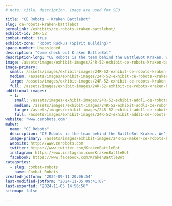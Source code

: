 ```yaml
---
# note: title, description, image are used for SEO

title: "CE Robots - Kraken BattleBot"
slug: ce-robots-kraken-battlebot
permalink: /exhibits/ce-robots-kraken-battlebot/
exhibit-id: 24R-52
combat-robot: true
exhibit-zone: "Robot Ruckus (Spirit Building)"
space-number: Unassigned
description: "Come check out Kraken BattleBot"
description-long: "CE Robots is the team behind the BattleBot Kraken. We'll have our sea beast on display for all to see and we'll be competing with our insect bots in the Robot Ruckus arena. "
image: /assets/images/exhibit-images/24R-52-exhibit-ce-robots-kraken-battlebot-2020-bb-day-4-1170-huge-large.jpg
image-primary: 
  small: /assets/images/exhibit-images/24R-52-exhibit-ce-robots-kraken-battlebot-2020-bb-day-4-1170-huge-small.jpg
  medium: /assets/images/exhibit-images/24R-52-exhibit-ce-robots-kraken-battlebot-2020-bb-day-4-1170-huge-medium.jpg
  large: /assets/images/exhibit-images/24R-52-exhibit-ce-robots-kraken-battlebot-2020-bb-day-4-1170-huge-large.jpg
  full: /assets/images/exhibit-images/24R-52-exhibit-ce-robots-kraken-battlebot-2020-bb-day-4-1170-huge-full.jpg
additional-images: 
  - 1:
    small: /assets/images/exhibit-images/24R-52-exhibit-addl1-ce-robots-kraken-battlebot-2020-bb-day-1-567-bd-small.jpg
    medium: /assets/images/exhibit-images/24R-52-exhibit-addl1-ce-robots-kraken-battlebot-2020-bb-day-1-567-bd-medium.jpg
    large: /assets/images/exhibit-images/24R-52-exhibit-addl1-ce-robots-kraken-battlebot-2020-bb-day-1-567-bd-large.jpg
    full: /assets/images/exhibit-images/24R-52-exhibit-addl1-ce-robots-kraken-battlebot-2020-bb-day-1-567-bd-full.jpg
website: "www.cerobots.com"
maker: 
  name: "CE Robots"
  description: "CE Robots is the team behind the BattleBot Kraken. We'll have our sea beast on display for all to see and we'll be competing with our insect bots in the Robot Ruckus arena. "
  image-primary: /assets/images/exhibit-images/24R-52-maker-ce-robots-kraken-battlebot-2020-bb-day-8-184-smeee-medium.jpg
  website: http://www.cerobots.com
  twitter: https://www.twitter.com/KrakenBattleBot
  instagram: https://www.instagram.com/KrakenBattleBot
  facebook: https://www.facebook.com/KrakenBattleBot
categories: 
  - slug: combat-robots
    name: Combat Robots
created-jotform: "2024-09-11 20:06:54"
last-modified-jotform: "2024-11-05 09:41:07"
last-exported: "2024-11-05 14:56:56"
sitemap: false

---
```

